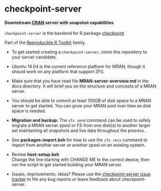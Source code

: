 checkpoint-server
====

#### Downstream [CRAN](http://cran.r-project.org/) server with snapshot capabilities

`checkpoint-server` is the backend for R package [checkpoint](https://github.com/RevolutionAnalytics.com/checkpoint)

Part of the [Reproducible R Toolkit](http://projects.revolutionanalytics.com/rrt/) family.

* To get started creating a `checkpoint-server`, clone this repository to your server
candidate.

* Ubuntu 14.04 is the current reference platform for MRAN, though it should
work on any platform that support ZFS.

* Make sure that you have read file **MRAN-server-overview.md** in the docs
directory. It will brief you on the structure and concepts of a MRAN server.

* You should be able to commit at least 100GB of disk space to a MRAN server to
get started. You can grow your MRAN pool over time as disk space is needed.  

* **Migration and backup:** The `zfs send` command can be used to safely
migrate a MRAN server zpool or FS from one disk(s) to another larger set maintaining
all snapshots and live data throughout the process.  

* See **packages-import.bsh** for how to use the `zfs recv` command to import
from another server or another zpool on an existing system.

* Review **host-setup.bsh**  
Change the line starting with CHANGE ME to the correct device, then run the
script to get started building your MRAN server.

* Issues, improvements, ideas? Please use the [checkpoint-server issue tracker](https://github.com/RevolutionAnalytics/checkpoint-server/issues)
to file any bug reports or leave feedback about checkpoint-server.

